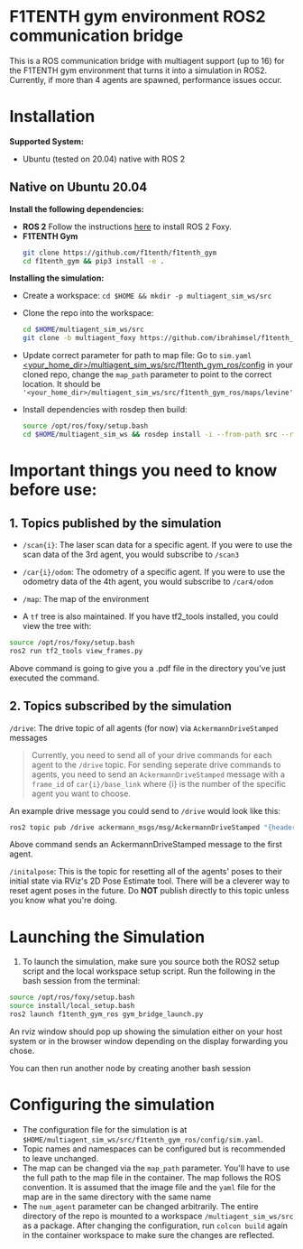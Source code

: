 # F1TENTH gym environment ROS2 communication bridge
This is a ROS communication bridge with multiagent support (up to 16) for the F1TENTH gym environment that turns it into a simulation in ROS2. Currently, if more than 4 agents are spawned, performance issues occur.



# Installation

**Supported System:**

- Ubuntu (tested on 20.04) native with ROS 2

## Native on Ubuntu 20.04

**Install the following dependencies:**
- **ROS 2** Follow the instructions [here](https://docs.ros.org/en/foxy/Installation.html) to install ROS 2 Foxy.
- **F1TENTH Gym**
  ```bash
  git clone https://github.com/f1tenth/f1tenth_gym
  cd f1tenth_gym && pip3 install -e .
  ```

**Installing the simulation:**
- Create a workspace: ```cd $HOME && mkdir -p multiagent_sim_ws/src```
- Clone the repo into the workspace:
  ```bash
  cd $HOME/multiagent_sim_ws/src
  git clone -b multiagent_foxy https://github.com/ibrahimsel/f1tenth_multiagent_gym_ros.git
  ```
- Update correct parameter for path to map file:
  Go to `sim.yaml` [<your_home_dir>/multiagent_sim_ws/src/f1tenth_gym_ros/config](https://github.com/ibrahimsel/f1tenth_multiagent_gym_ros/blob/multiagent_foxy/config/sim.yaml) in your cloned repo, change the `map_path` parameter to point to the correct location. It should be `'<your_home_dir>/multiagent_sim_ws/src/f1tenth_gym_ros/maps/levine'`

- Install dependencies with rosdep then build:
  ```bash
  source /opt/ros/foxy/setup.bash
  cd $HOME/multiagent_sim_ws && rosdep install -i --from-path src --rosdistro foxy -y && colcon build
  ```

# Important things you need to know before use:
## 1. Topics published by the simulation

- `/scan{i}`: The laser scan data for a specific agent. If you were to use the scan data of the 3rd agent, you would subscribe to `/scan3`

- `/car{i}/odom`: The odometry of a specific agent. If you were to use the odometry data of the 4th agent, you would subscribe to `/car4/odom`

- `/map`: The map of the environment

- A `tf` tree is also maintained. If you have tf2_tools installed, you could view the tree with:
```bash
source /opt/ros/foxy/setup.bash
ros2 run tf2_tools view_frames.py
```
Above command is going to give you a .pdf file in the directory you've just executed the command.

## 2. Topics subscribed by the simulation

 `/drive`: The drive topic of all agents (for now) via `AckermannDriveStamped` messages
> Currently, you need to send all of your drive commands for each agent to the `/drive` topic. For sending seperate drive commands to agents, you need to send an `AckermannDriveStamped` message with a `frame_id` of `car{i}/base_link` where {i} is the number of the specific agent you want to choose. 

An example drive message you could send to `/drive` would look like this: 
```bash
ros2 topic pub /drive ackermann_msgs/msg/AckermannDriveStamped "{header: {stamp: {sec: 0, nanosec: 0}, frame_id: 'car1/base_link'}, drive: {steering_angle: 1.0, steering_angle_velocity: 1.0, speed: 1.0, acceleration: 0.0, jerk: 0.0}}"
```
Above command sends an AckermannDriveStamped message to the first agent.

`/initalpose`: This is the topic for resetting all of the agents' poses to  their initial state via RViz's 2D Pose Estimate tool. There will be a cleverer way to reset agent poses in the future. Do **NOT** publish directly to this topic unless you know what you're doing.


# Launching the Simulation

1. To launch the simulation, make sure you source both the ROS2 setup script and the local workspace setup script. Run the following in the bash session from the terminal:
```bash
source /opt/ros/foxy/setup.bash
source install/local_setup.bash
ros2 launch f1tenth_gym_ros gym_bridge_launch.py
```
An rviz window should pop up showing the simulation either on your host system or in the browser window depending on the display forwarding you chose.

You can then run another node by creating another bash session

# Configuring the simulation
- The configuration file for the simulation is at `$HOME/multiagent_sim_ws/src/f1tenth_gym_ros/config/sim.yaml`.
- Topic names and namespaces can be configured but is recommended to leave unchanged.
- The map can be changed via the `map_path` parameter. You'll have to use the full path to the map file in the container. The map follows the ROS convention. It is assumed that the image file and the `yaml` file for the map are in the same directory with the same name
- The `num_agent` parameter can be changed arbitrarily.
The entire directory of the repo is mounted to a workspace `/multiagent_sim_ws/src` as a package. After changing the configuration, run `colcon build` again in the container workspace to make sure the changes are reflected.

